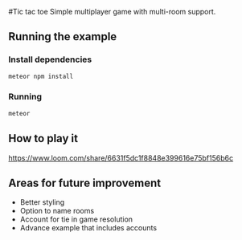 #Tic tac toe
Simple multiplayer game with multi-room support.


## Running the example

### Install dependencies

```bash
meteor npm install
```

### Running

```bash
meteor
```

## How to play it

https://www.loom.com/share/6631f5dc1f8848e399616e75bf156b6c

## Areas for future improvement
* Better styling
* Option to name rooms
* Account for tie in game resolution
* Advance example that includes accounts
